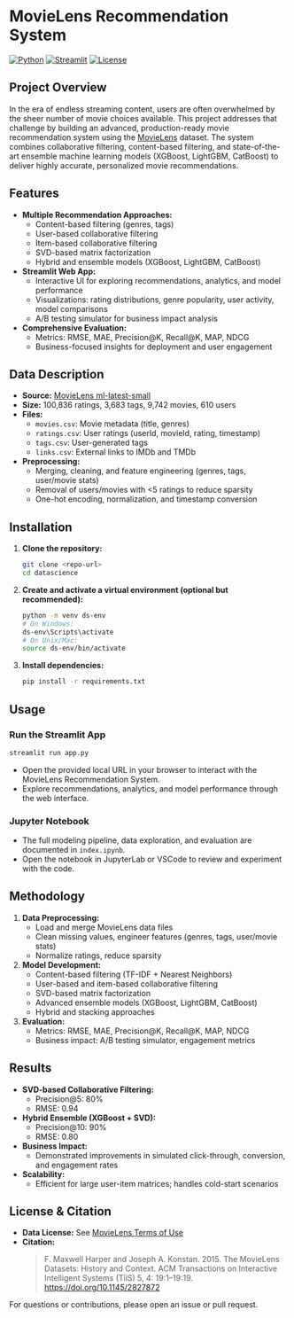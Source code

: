 

# MovieLens Recommendation System

[![Python](https://img.shields.io/badge/python-3.8%2B-blue.svg)](https://www.python.org/)
[![Streamlit](https://img.shields.io/badge/streamlit-%E2%9C%94%EF%B8%8F-brightgreen)](https://streamlit.io/)
[![License](https://img.shields.io/badge/license-CC%20BY--NC%204.0-lightgrey.svg)](https://grouplens.org/datasets/movielens/)

## Project Overview

In the era of endless streaming content, users are often overwhelmed by the sheer number of movie choices available. This project addresses that challenge by building an advanced, production-ready movie recommendation system using the [MovieLens](https://grouplens.org/datasets/movielens/) dataset. The system combines collaborative filtering, content-based filtering, and state-of-the-art ensemble machine learning models (XGBoost, LightGBM, CatBoost) to deliver highly accurate, personalized movie recommendations.

## Features

- **Multiple Recommendation Approaches:**
  - Content-based filtering (genres, tags)
  - User-based collaborative filtering
  - Item-based collaborative filtering
  - SVD-based matrix factorization
  - Hybrid and ensemble models (XGBoost, LightGBM, CatBoost)
- **Streamlit Web App:**
  - Interactive UI for exploring recommendations, analytics, and model performance
  - Visualizations: rating distributions, genre popularity, user activity, model comparisons
  - A/B testing simulator for business impact analysis
- **Comprehensive Evaluation:**
  - Metrics: RMSE, MAE, Precision@K, Recall@K, MAP, NDCG
  - Business-focused insights for deployment and user engagement

## Data Description

- **Source:** [MovieLens ml-latest-small](https://grouplens.org/datasets/movielens/)
- **Size:** 100,836 ratings, 3,683 tags, 9,742 movies, 610 users
- **Files:**
  - `movies.csv`: Movie metadata (title, genres)
  - `ratings.csv`: User ratings (userId, movieId, rating, timestamp)
  - `tags.csv`: User-generated tags
  - `links.csv`: External links to IMDb and TMDb
- **Preprocessing:**
  - Merging, cleaning, and feature engineering (genres, tags, user/movie stats)
  - Removal of users/movies with <5 ratings to reduce sparsity
  - One-hot encoding, normalization, and timestamp conversion

## Installation

1. **Clone the repository:**
   ```bash
   git clone <repo-url>
   cd datascience
   ```
2. **Create and activate a virtual environment (optional but recommended):**
   ```bash
   python -m venv ds-env
   # On Windows:
   ds-env\Scripts\activate
   # On Unix/Mac:
   source ds-env/bin/activate
   ```
3. **Install dependencies:**
   ```bash
   pip install -r requirements.txt
   ```

## Usage

### Run the Streamlit App

```bash
streamlit run app.py
```

- Open the provided local URL in your browser to interact with the MovieLens Recommendation System.
- Explore recommendations, analytics, and model performance through the web interface.

### Jupyter Notebook

- The full modeling pipeline, data exploration, and evaluation are documented in `index.ipynb`.
- Open the notebook in JupyterLab or VSCode to review and experiment with the code.

## Methodology

1. **Data Preprocessing:**
   - Load and merge MovieLens data files
   - Clean missing values, engineer features (genres, tags, user/movie stats)
   - Normalize ratings, reduce sparsity
2. **Model Development:**
   - Content-based filtering (TF-IDF + Nearest Neighbors)
   - User-based and item-based collaborative filtering
   - SVD-based matrix factorization
   - Advanced ensemble models (XGBoost, LightGBM, CatBoost)
   - Hybrid and stacking approaches
3. **Evaluation:**
   - Metrics: RMSE, MAE, Precision@K, Recall@K, MAP, NDCG
   - Business impact: A/B testing simulator, engagement metrics

## Results

- **SVD-based Collaborative Filtering:**
  - Precision@5: 80%
  - RMSE: 0.94
- **Hybrid Ensemble (XGBoost + SVD):**
  - Precision@10: 90%
  - RMSE: 0.80
- **Business Impact:**
  - Demonstrated improvements in simulated click-through, conversion, and engagement rates
- **Scalability:**
  - Efficient for large user-item matrices; handles cold-start scenarios

## License & Citation

- **Data License:** See [MovieLens Terms of Use](https://grouplens.org/datasets/movielens/)
- **Citation:**
  > F. Maxwell Harper and Joseph A. Konstan. 2015. The MovieLens Datasets: History and Context. ACM Transactions on Interactive Intelligent Systems (TiiS) 5, 4: 19:1–19:19. https://doi.org/10.1145/2827872



For questions or contributions, please open an issue or pull request. 
